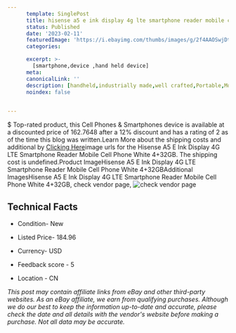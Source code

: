 ```yaml
---
      template: SinglePost
      title: hisense a5 e ink display 4g lte smartphone reader mobile cell phone white 4 32gb
      status: Published
      date: '2023-02-11'
      featuredImage: 'https://i.ebayimg.com/thumbs/images/g/2f4AAOSwjDthRFJ2/s-l225.jpg'
      categories: 

      excerpt: >-
        [smartphone,device ,hand held device]
      meta:
      canonicalLink: ''
      description: [handheld,industrially made,well crafted,Portable,Mobile,Compact,Convenient,Lightweight,Maneuverable,Man-portable,Miniature,Carriable,Hand-held,Light,Holdable,Transportable,Mobile device,Pocket-sized,On-the-go,Wireless,Cordless,Compact size,Convenient size, smartphone,device ,hand held device]
      noindex: false

        
---
```

$
    Top-rated product, this Cell Phones & Smartphones device is available at a discounted price of 162.7648 after a 12% discount and has a rating of 2 as of the time this blog was written.Learn More about the shipping costs and additional by [Clicking Here](https://www.ebay.com/itm/313683051296?hash=item4908f78320%3Ag%3A2f4AAOSwjDthRFJ2&mkevt=1&mkcid=1&mkrid=711-53200-19255-0&campid=%253CePNCampaignId%253E&customid=%253CreferenceId%253E&toolid=10049)image urls for the Hisense A5 E Ink Display 4G LTE Smartphone Reader Mobile Cell Phone White 4+32GB. The shipping cost is undefined.Product ImageHisense A5 E Ink Display 4G LTE Smartphone Reader Mobile Cell Phone White 4+32GBAdditional ImagesHisense A5 E Ink Display 4G LTE Smartphone Reader Mobile Cell Phone White 4+32GB, check vendor page, ![check vendor page](https://origin-galleryplus.ebayimg.com/ws/web/313683051296_2_0_1/225x225.jpg,https://origin-galleryplus.ebayimg.com/ws/web/313683051296_3_0_1/225x225.jpg,https://origin-galleryplus.ebayimg.com/ws/web/313683051296_4_0_1/225x225.jpg,https://origin-galleryplus.ebayimg.com/ws/web/313683051296_5_0_1/225x225.jpg,https://origin-galleryplus.ebayimg.com/ws/web/313683051296_6_0_1/225x225.jpg,https://origin-galleryplus.ebayimg.com/ws/web/313683051296_7_0_1/225x225.jpg,https://origin-galleryplus.ebayimg.com/ws/web/313683051296_8_0_1/225x225.jpg,https://origin-galleryplus.ebayimg.com/ws/web/313683051296_9_0_1/225x225.jpg,https://origin-galleryplus.ebayimg.com/ws/web/313683051296_10_0_1/225x225.jpg,https://origin-galleryplus.ebayimg.com/ws/web/313683051296_11_0_1/225x225.jpg,https://origin-galleryplus.ebayimg.com/ws/web/313683051296_12_0_1/225x225.jpg)
    
    

 ## Technical Facts 



     
      

 - Condition- New 


      

 - Listed Price- 184.96 


      

 - Currency- USD 


      

 - Feedback score - 5 


      

 - Location - CN 


      
      

 *_This post may contain affiliate links from eBay and other third-party websites. As an eBay affiliate, we earn from qualifying purchases. Although we do our best to keep the information up-to-date and accurate, please check the date and all details with the vendor's website before making a purchase. Not all data may be accurate._*



    
    
    
    
    